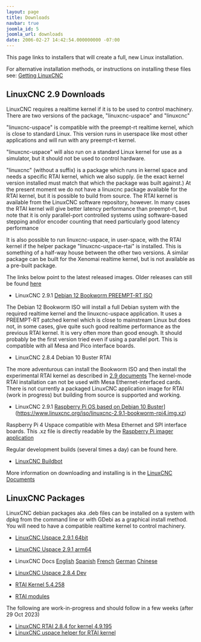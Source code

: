 ```yaml
---
layout: page
title: Downloads
navbar: true
joomla_id: 5
joomla_url: downloads
date: 2006-02-27 14:42:54.000000000 -07:00
---
```


This page links to installers that will create a full, new Linux
installation.

For alternative installation methods, or instructions on installing these
files see: 
[Getting LinuxCNC](http://linuxcnc.org/docs/stable/html/getting-started/getting-linuxcnc.html)

## LinuxCNC 2.9 Downloads

LinuxCNC requires a realtime kernel if it is to be used to control machinery. 
There are two versions of the package, "linuxcnc-uspace" and "linuxcnc"

"linuxcnc-uspace" is compatible with the preempt-rt realtime kernel, which
is close to standard Linux. This version runs in userspace like most
other applications and will run with any preempt-rt kernel. 

"linuxcnc-uspace" will also run on a standard Linux kernel for use as a
simulator, but it should not be used to control hardware. 

"linuxcnc" (without a suffix) is a package which runs in kernel space 
and needs a specific RTAI kernel, which we also supply. (ie the exact
kernel version installed must match that which the package was built
against.) At the present moment we do not have a linuxcnc package
available for the RTAI kernel, but it is possible to build from source. 
The RTAI kernel is available from the LinuxCNC software repository, however.
In many cases the RTAI kernel will give better latency performance than
preempt-rt, but note that it is only parallel-port controlled systems
using software-based  stepping and/or encoder counting that need particularly
good latency performance 

It is also possible to run linuxcnc-uspace, in user-space, with the RTAI
kernel if the helper package "linuxcnc-uspace-rtai" is installed. This is
something of a half-way house between the other two versions. A similar
package can be built for the Xenomai realtime kernel, but is not available
as a pre-built package. 

The links below point to the latest released images. Older releases can still be
found [here](https://www.linuxcnc.org/iso/)

* LinuxCNC 2.9.1 [Debian 12 Bookworm PREEMPT-RT ISO](https://www.linuxcnc.org/iso/linuxcnc_2.9.1-amd64.hybrid.iso)

The Debian 12 Bookworm ISO will install a full Debian system with the required
realtime kernel and the linuxcnc-uspace application. It uses a PREEMPT-RT
patched kernel  which is close to mainstream Linux but does not, in some
cases, give quite such good realtime performance as the previous RTAI
kernel. It is very often more than good enough. It should probably be
the first version tried even if using a parallel port.
This is compatible with all Mesa and Pico interface boards.

* LinuxCNC 2.8.4 Debian 10 Buster RTAI

The more adventurous can install the Bookworm ISO and then install the
experimental RTAI kernel as described in 
[2.9 documents](http://linuxcnc.org/docs/2.9/html/getting-started/getting-linuxcnc.html#cha:Installing-RTAI)
The kernel-mode RTAI installation can not be used with Mesa Ethernet-interfaced cards.
There is not currently a packaged LinuxCNC application image for RTAI (work in progress) but
building from source is supported and working. 


* LinuxCNC 2.9.1 [Raspberry Pi OS based on Debian 10 Buster]([)](https://www.linuxcnc.org/iso/linuxcnc-2.9.1-bookworm-rpi4.img.xz)

Raspberry Pi 4 Uspace compatible with Mesa Ethernet and SPI interface boards.
This .xz file is directly readable by the [Raspberry Pi imager application](https://www.raspberrypi.com/software/)


Regular development builds (several times a day) can be found here. 
* [LinuxCNC Buildbot](http://buildbot.linuxcnc.org/)

More information on downloading and installing is in the
[LinuxCNC Documents](http://linuxcnc.org/docs/stable/html/getting-started/getting-linuxcnc.html)


## LinuxCNC Packages

LinuxCNC debian packages aka .deb files can be installed on a system with dpkg
from the command line or with GDebi as a graphical install method. You will need
to have a compatible realtime kernel to control machinery.

* [LinuxCNC Uspace 2.9.1 64bit](https://www.linuxcnc.org/dists/bookworm/2.9-uspace/binary-amd64/linuxcnc-uspace_2.9.1_amd64.deb)
* [LinuxCNC Uspace 2.9.1 arm64](https://www.linuxcnc.org/dists/bookworm/2.9-uspace/binary-arm64/linuxcnc-uspace_2.9.1_arm64.deb)
* LinuxCNC Docs [English](https://www.linuxcnc.org/dists/bookworm/2.9-uspace/binary-amd64/linuxcnc-doc-en_2.9.1_all.deb) [Spanish](https://www.linuxcnc.org/dists/bookworm/2.9-uspace/binary-amd64/linuxcnc-doc-es_2.9.1_all.deb) [French](https://www.linuxcnc.org/dists/bookworm/2.9-uspace/binary-amd64/linuxcnc-doc-fr_2.9.1_all.deb) [German](https://www.linuxcnc.org/dists/bookworm/2.9-uspace/binary-amd64/linuxcnc-doc-de_2.9.1_all.deb) [Chinese](https://www.linuxcnc.org/dists/bookworm/2.9-uspace/binary-amd64/linuxcnc-doc-zh-cn_2.9.1_all.deb)
* [LinuxCNC Uspace 2.8.4 Dev](https://www.linuxcnc.org/dists/buster/2.8-rtpreempt/binary-amd64/linuxcnc-uspace-dev_2.8.4_amd64.deb)

* [RTAI Kernel 5.4.258](https://www.linuxcnc.org/dists/bookworm/base/binary-amd64/linux-image-5.4.258-rtai-amd64_5.4.258-rtai-amd64-2_amd64.deb)
* [RTAI modules](https://www.linuxcnc.org/dists/bookworm/base/binary-amd64/rtai-modules-5.4.258_5.3.3-linuxcnc-delta_amd64.deb)

The following are work-in-progress and should follow in a few weeks (after 29 Oct 2023)
* [LinuxCNC RTAI 2.8.4 for kernel 4.9.195](https://www.linuxcnc.org/dists/buster/2.8-rt/binary-amd64/linuxcnc_2.8.4_amd64.deb)
* [LinuxCNC uspace helper for RTAI kernel](https://www.linuxcnc.org/dists/buster/2.8-rtpreempt/binary-amd64/linuxcnc-uspace-rtai_2.8.4_amd64.deb)
